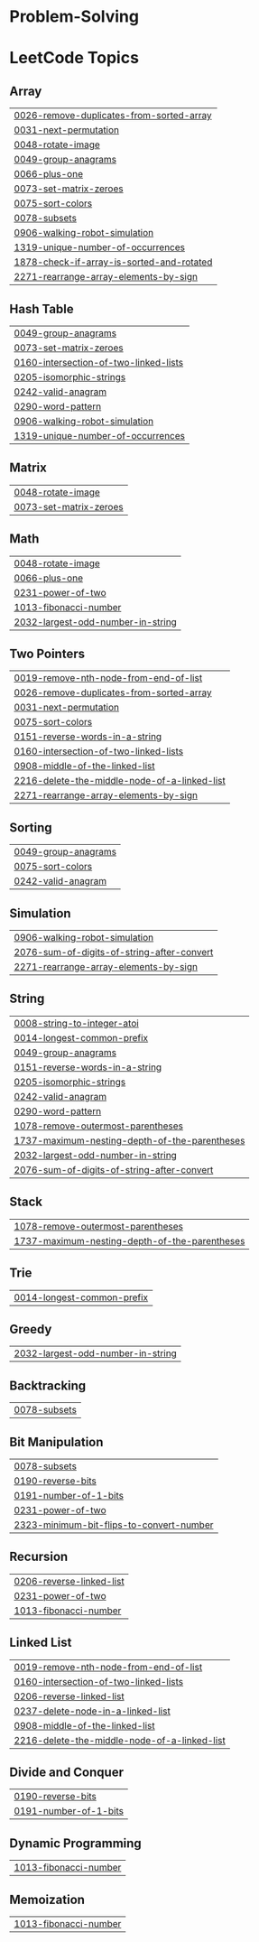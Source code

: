 # Problem-Solving

<!---LeetCode Topics Start-->
# LeetCode Topics
## Array
|  |
| ------- |
| [0026-remove-duplicates-from-sorted-array](https://github.com/Dishani-Ghosh/Problem-Solving/tree/master/0026-remove-duplicates-from-sorted-array) |
| [0031-next-permutation](https://github.com/Dishani-Ghosh/Problem-Solving/tree/master/0031-next-permutation) |
| [0048-rotate-image](https://github.com/Dishani-Ghosh/Problem-Solving/tree/master/0048-rotate-image) |
| [0049-group-anagrams](https://github.com/Dishani-Ghosh/Problem-Solving/tree/master/0049-group-anagrams) |
| [0066-plus-one](https://github.com/Dishani-Ghosh/Problem-Solving/tree/master/0066-plus-one) |
| [0073-set-matrix-zeroes](https://github.com/Dishani-Ghosh/Problem-Solving/tree/master/0073-set-matrix-zeroes) |
| [0075-sort-colors](https://github.com/Dishani-Ghosh/Problem-Solving/tree/master/0075-sort-colors) |
| [0078-subsets](https://github.com/Dishani-Ghosh/Problem-Solving/tree/master/0078-subsets) |
| [0906-walking-robot-simulation](https://github.com/Dishani-Ghosh/Problem-Solving/tree/master/0906-walking-robot-simulation) |
| [1319-unique-number-of-occurrences](https://github.com/Dishani-Ghosh/Problem-Solving/tree/master/1319-unique-number-of-occurrences) |
| [1878-check-if-array-is-sorted-and-rotated](https://github.com/Dishani-Ghosh/Problem-Solving/tree/master/1878-check-if-array-is-sorted-and-rotated) |
| [2271-rearrange-array-elements-by-sign](https://github.com/Dishani-Ghosh/Problem-Solving/tree/master/2271-rearrange-array-elements-by-sign) |
## Hash Table
|  |
| ------- |
| [0049-group-anagrams](https://github.com/Dishani-Ghosh/Problem-Solving/tree/master/0049-group-anagrams) |
| [0073-set-matrix-zeroes](https://github.com/Dishani-Ghosh/Problem-Solving/tree/master/0073-set-matrix-zeroes) |
| [0160-intersection-of-two-linked-lists](https://github.com/Dishani-Ghosh/Problem-Solving/tree/master/0160-intersection-of-two-linked-lists) |
| [0205-isomorphic-strings](https://github.com/Dishani-Ghosh/Problem-Solving/tree/master/0205-isomorphic-strings) |
| [0242-valid-anagram](https://github.com/Dishani-Ghosh/Problem-Solving/tree/master/0242-valid-anagram) |
| [0290-word-pattern](https://github.com/Dishani-Ghosh/Problem-Solving/tree/master/0290-word-pattern) |
| [0906-walking-robot-simulation](https://github.com/Dishani-Ghosh/Problem-Solving/tree/master/0906-walking-robot-simulation) |
| [1319-unique-number-of-occurrences](https://github.com/Dishani-Ghosh/Problem-Solving/tree/master/1319-unique-number-of-occurrences) |
## Matrix
|  |
| ------- |
| [0048-rotate-image](https://github.com/Dishani-Ghosh/Problem-Solving/tree/master/0048-rotate-image) |
| [0073-set-matrix-zeroes](https://github.com/Dishani-Ghosh/Problem-Solving/tree/master/0073-set-matrix-zeroes) |
## Math
|  |
| ------- |
| [0048-rotate-image](https://github.com/Dishani-Ghosh/Problem-Solving/tree/master/0048-rotate-image) |
| [0066-plus-one](https://github.com/Dishani-Ghosh/Problem-Solving/tree/master/0066-plus-one) |
| [0231-power-of-two](https://github.com/Dishani-Ghosh/Problem-Solving/tree/master/0231-power-of-two) |
| [1013-fibonacci-number](https://github.com/Dishani-Ghosh/Problem-Solving/tree/master/1013-fibonacci-number) |
| [2032-largest-odd-number-in-string](https://github.com/Dishani-Ghosh/Problem-Solving/tree/master/2032-largest-odd-number-in-string) |
## Two Pointers
|  |
| ------- |
| [0019-remove-nth-node-from-end-of-list](https://github.com/Dishani-Ghosh/Problem-Solving/tree/master/0019-remove-nth-node-from-end-of-list) |
| [0026-remove-duplicates-from-sorted-array](https://github.com/Dishani-Ghosh/Problem-Solving/tree/master/0026-remove-duplicates-from-sorted-array) |
| [0031-next-permutation](https://github.com/Dishani-Ghosh/Problem-Solving/tree/master/0031-next-permutation) |
| [0075-sort-colors](https://github.com/Dishani-Ghosh/Problem-Solving/tree/master/0075-sort-colors) |
| [0151-reverse-words-in-a-string](https://github.com/Dishani-Ghosh/Problem-Solving/tree/master/0151-reverse-words-in-a-string) |
| [0160-intersection-of-two-linked-lists](https://github.com/Dishani-Ghosh/Problem-Solving/tree/master/0160-intersection-of-two-linked-lists) |
| [0908-middle-of-the-linked-list](https://github.com/Dishani-Ghosh/Problem-Solving/tree/master/0908-middle-of-the-linked-list) |
| [2216-delete-the-middle-node-of-a-linked-list](https://github.com/Dishani-Ghosh/Problem-Solving/tree/master/2216-delete-the-middle-node-of-a-linked-list) |
| [2271-rearrange-array-elements-by-sign](https://github.com/Dishani-Ghosh/Problem-Solving/tree/master/2271-rearrange-array-elements-by-sign) |
## Sorting
|  |
| ------- |
| [0049-group-anagrams](https://github.com/Dishani-Ghosh/Problem-Solving/tree/master/0049-group-anagrams) |
| [0075-sort-colors](https://github.com/Dishani-Ghosh/Problem-Solving/tree/master/0075-sort-colors) |
| [0242-valid-anagram](https://github.com/Dishani-Ghosh/Problem-Solving/tree/master/0242-valid-anagram) |
## Simulation
|  |
| ------- |
| [0906-walking-robot-simulation](https://github.com/Dishani-Ghosh/Problem-Solving/tree/master/0906-walking-robot-simulation) |
| [2076-sum-of-digits-of-string-after-convert](https://github.com/Dishani-Ghosh/Problem-Solving/tree/master/2076-sum-of-digits-of-string-after-convert) |
| [2271-rearrange-array-elements-by-sign](https://github.com/Dishani-Ghosh/Problem-Solving/tree/master/2271-rearrange-array-elements-by-sign) |
## String
|  |
| ------- |
| [0008-string-to-integer-atoi](https://github.com/Dishani-Ghosh/Problem-Solving/tree/master/0008-string-to-integer-atoi) |
| [0014-longest-common-prefix](https://github.com/Dishani-Ghosh/Problem-Solving/tree/master/0014-longest-common-prefix) |
| [0049-group-anagrams](https://github.com/Dishani-Ghosh/Problem-Solving/tree/master/0049-group-anagrams) |
| [0151-reverse-words-in-a-string](https://github.com/Dishani-Ghosh/Problem-Solving/tree/master/0151-reverse-words-in-a-string) |
| [0205-isomorphic-strings](https://github.com/Dishani-Ghosh/Problem-Solving/tree/master/0205-isomorphic-strings) |
| [0242-valid-anagram](https://github.com/Dishani-Ghosh/Problem-Solving/tree/master/0242-valid-anagram) |
| [0290-word-pattern](https://github.com/Dishani-Ghosh/Problem-Solving/tree/master/0290-word-pattern) |
| [1078-remove-outermost-parentheses](https://github.com/Dishani-Ghosh/Problem-Solving/tree/master/1078-remove-outermost-parentheses) |
| [1737-maximum-nesting-depth-of-the-parentheses](https://github.com/Dishani-Ghosh/Problem-Solving/tree/master/1737-maximum-nesting-depth-of-the-parentheses) |
| [2032-largest-odd-number-in-string](https://github.com/Dishani-Ghosh/Problem-Solving/tree/master/2032-largest-odd-number-in-string) |
| [2076-sum-of-digits-of-string-after-convert](https://github.com/Dishani-Ghosh/Problem-Solving/tree/master/2076-sum-of-digits-of-string-after-convert) |
## Stack
|  |
| ------- |
| [1078-remove-outermost-parentheses](https://github.com/Dishani-Ghosh/Problem-Solving/tree/master/1078-remove-outermost-parentheses) |
| [1737-maximum-nesting-depth-of-the-parentheses](https://github.com/Dishani-Ghosh/Problem-Solving/tree/master/1737-maximum-nesting-depth-of-the-parentheses) |
## Trie
|  |
| ------- |
| [0014-longest-common-prefix](https://github.com/Dishani-Ghosh/Problem-Solving/tree/master/0014-longest-common-prefix) |
## Greedy
|  |
| ------- |
| [2032-largest-odd-number-in-string](https://github.com/Dishani-Ghosh/Problem-Solving/tree/master/2032-largest-odd-number-in-string) |
## Backtracking
|  |
| ------- |
| [0078-subsets](https://github.com/Dishani-Ghosh/Problem-Solving/tree/master/0078-subsets) |
## Bit Manipulation
|  |
| ------- |
| [0078-subsets](https://github.com/Dishani-Ghosh/Problem-Solving/tree/master/0078-subsets) |
| [0190-reverse-bits](https://github.com/Dishani-Ghosh/Problem-Solving/tree/master/0190-reverse-bits) |
| [0191-number-of-1-bits](https://github.com/Dishani-Ghosh/Problem-Solving/tree/master/0191-number-of-1-bits) |
| [0231-power-of-two](https://github.com/Dishani-Ghosh/Problem-Solving/tree/master/0231-power-of-two) |
| [2323-minimum-bit-flips-to-convert-number](https://github.com/Dishani-Ghosh/Problem-Solving/tree/master/2323-minimum-bit-flips-to-convert-number) |
## Recursion
|  |
| ------- |
| [0206-reverse-linked-list](https://github.com/Dishani-Ghosh/Problem-Solving/tree/master/0206-reverse-linked-list) |
| [0231-power-of-two](https://github.com/Dishani-Ghosh/Problem-Solving/tree/master/0231-power-of-two) |
| [1013-fibonacci-number](https://github.com/Dishani-Ghosh/Problem-Solving/tree/master/1013-fibonacci-number) |
## Linked List
|  |
| ------- |
| [0019-remove-nth-node-from-end-of-list](https://github.com/Dishani-Ghosh/Problem-Solving/tree/master/0019-remove-nth-node-from-end-of-list) |
| [0160-intersection-of-two-linked-lists](https://github.com/Dishani-Ghosh/Problem-Solving/tree/master/0160-intersection-of-two-linked-lists) |
| [0206-reverse-linked-list](https://github.com/Dishani-Ghosh/Problem-Solving/tree/master/0206-reverse-linked-list) |
| [0237-delete-node-in-a-linked-list](https://github.com/Dishani-Ghosh/Problem-Solving/tree/master/0237-delete-node-in-a-linked-list) |
| [0908-middle-of-the-linked-list](https://github.com/Dishani-Ghosh/Problem-Solving/tree/master/0908-middle-of-the-linked-list) |
| [2216-delete-the-middle-node-of-a-linked-list](https://github.com/Dishani-Ghosh/Problem-Solving/tree/master/2216-delete-the-middle-node-of-a-linked-list) |
## Divide and Conquer
|  |
| ------- |
| [0190-reverse-bits](https://github.com/Dishani-Ghosh/Problem-Solving/tree/master/0190-reverse-bits) |
| [0191-number-of-1-bits](https://github.com/Dishani-Ghosh/Problem-Solving/tree/master/0191-number-of-1-bits) |
## Dynamic Programming
|  |
| ------- |
| [1013-fibonacci-number](https://github.com/Dishani-Ghosh/Problem-Solving/tree/master/1013-fibonacci-number) |
## Memoization
|  |
| ------- |
| [1013-fibonacci-number](https://github.com/Dishani-Ghosh/Problem-Solving/tree/master/1013-fibonacci-number) |
<!---LeetCode Topics End-->